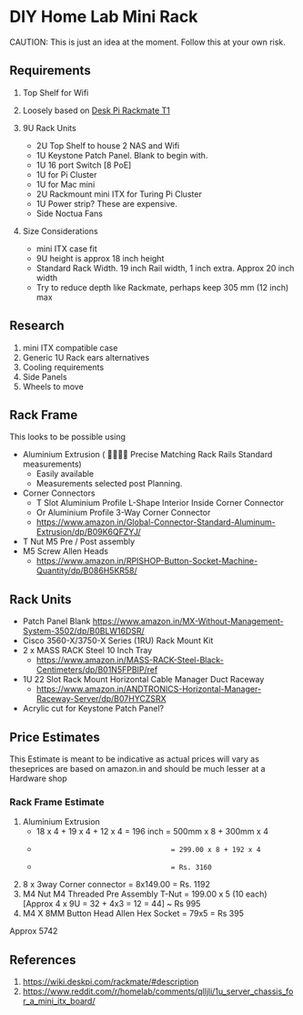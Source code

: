 # DIY Home Lab Mini Rack

CAUTION: This is just an idea at the moment. Follow this at your own risk.

## Requirements

1. Top Shelf for Wifi
2. Loosely based on [Desk Pi Rackmate T1](https://wiki.deskpi.com/rackmate/)
3. 9U Rack Units
    - 2U Top Shelf to house 2 NAS and Wifi
    - 1U Keystone Patch Panel. Blank to begin with. 
    - 1U 16 port Switch [8 PoE]
    - 1U for Pi Cluster
    - 1U for Mac mini
    - 2U Rackmount mini ITX for Turing Pi Cluster
    - 1U Power strip? These are expensive.
    - Side Noctua Fans

4. Size Considerations
    - mini ITX case fit
    - 9U height is approx 18 inch height
    - Standard Rack Width. 19 inch Rail width, 1 inch extra. Approx 20 inch width
    - Try to reduce depth like Rackmate, perhaps keep 305 mm (12 inch) max

## Research

1. mini ITX compatible case
2. Generic 1U Rack ears alternatives
3. Cooling requirements
4. Side Panels
5. Wheels to move

    
## Rack Frame

This looks to be possible using

- Aluminium Extrusion  ( 🙏🏻🙏🏻 Precise Matching Rack Rails Standard measurements)
    - Easily available
    - Measurements selected post Planning.
- Corner Connectors
    - T Slot  Aluminium Profile L-Shape Interior Inside Corner Connector
    - Or Aluminium Profile 3-Way Corner Connector
    - https://www.amazon.in/Global-Connector-Standard-Aluminum-Extrusion/dp/B09K6QFZYJ/
- T Nut M5 Pre / Post assembly
- M5 Screw Allen Heads
    - https://www.amazon.in/RPISHOP-Button-Socket-Machine-Quantity/dp/B086H5KR58/


## Rack Units

- Patch Panel Blank
    https://www.amazon.in/MX-Without-Management-System-3502/dp/B0BLW16DSR/
- Cisco 3560-X/3750-X Series (1RU) Rack Mount Kit
- 2 x  MASS RACK Steel 10 Inch Tray
    - https://www.amazon.in/MASS-RACK-Steel-Black-Centimeters/dp/B01N5FPBIP/ref
- 1U 22 Slot Rack Mount Horizontal Cable Manager Duct Raceway
    - https://www.amazon.in/ANDTRONICS-Horizontal-Manager-Raceway-Server/dp/B07HYCZSRX
- Acrylic cut for Keystone Patch Panel?


## Price Estimates

This Estimate is meant to be indicative as actual prices will vary as theseprices are based on amazon.in
and should be much lesser at a Hardware shop

### Rack Frame Estimate
1. Aluminium Extrusion
    - 18 x 4 + 19 x 4 + 12 x 4 = 196 inch  = 500mm x 8  + 300mm x 4
    -                                      = 299.00 x 8 + 192 x 4
    -                                      = Rs. 3160
2. 8 x 3way Corner connector = 8x149.00    = Rs. 1192
3. M4 Nut M4 Threaded Pre Assembly T-Nut =  199.00 x 5 (10 each) [Approx 4 x 9U = 32 + 4x3 = 12 = 44] ~ Rs 995
2. M4 X 8MM Button Head Allen Hex Socket = 79x5 = Rs 395

Approx 5742

## References

1. https://wiki.deskpi.com/rackmate/#description
2. https://www.reddit.com/r/homelab/comments/qlljli/1u_server_chassis_for_a_mini_itx_board/